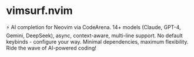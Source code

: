 # vimsurf.nvim
⚡ AI completion for Neovim via CodeArena. 14+ models (Claude, GPT-4, Gemini, DeepSeek), async, context-aware, multi-line support. No default keybinds - configure your way. Minimal dependencies, maximum flexibility. Ride the wave of AI-powered coding!
